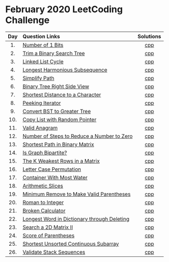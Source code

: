 # February 2020 LeetCoding Challenge

| Day | Question Links                                                                                                                                                             |                                   Solutions                                   |
| :-: | :------------------------------------------------------------------------------------------------------------------------------------------------------------------------- | :---------------------------------------------------------------------------: |
| 1.  | [Number of 1 Bits](https://leetcode.com/explore/challenge/card/february-leetcoding-challenge-2021/584/week-1-february-1st-february-7th/3625/)                              |                   [cpp](./01.%20Number%20of%201%20Bits.cpp)                   |
| 2.  | [Trim a Binary Search Tree](https://leetcode.com/explore/challenge/card/february-leetcoding-challenge-2021/584/week-1-february-1st-february-7th/3626/)                     |             [cpp](./02.%20Trim%20a%20Binary%20Search%20Tree.cpp)              |
| 3.  | [Linked List Cycle](https://leetcode.com/explore/challenge/card/february-leetcoding-challenge-2021/584/week-1-february-1st-february-7th/3627/)                             |                   [cpp](./03.%20Linked%20List%20Cycle.cpp)                    |
| 4.  | [Longest Harmonious Subsequence](https://leetcode.com/explore/challenge/card/february-leetcoding-challenge-2021/584/week-1-february-1st-february-7th/3628/)                |             [cpp](./04.%20Longest%20Harmonious%20Subsequence.cpp)             |
| 5.  | [Simplify Path](https://leetcode.com/explore/challenge/card/february-leetcoding-challenge-2021/584/week-1-february-1st-february-7th/3629/)                                 |                      [cpp](./05.%20Simplify%20Path.cpp)                       |
| 6.  | [Binary Tree Right Side View](https://leetcode.com/explore/challenge/card/february-leetcoding-challenge-2021/584/week-1-february-1st-february-7th/3630/)                   |            [cpp](./06.%20Binary%20Tree%20Right%20Side%20View.cpp)             |
| 7.  | [Shortest Distance to a Character](https://leetcode.com/explore/challenge/card/february-leetcoding-challenge-2021/584/week-1-february-1st-february-7th/3631/)              |          [cpp](./07.%20Shortest%20Distance%20to%20a%20Character.cpp)          |
| 8.  | [Peeking Iterator](https://leetcode.com/explore/challenge/card/february-leetcoding-challenge-2021/585/week-2-february-8th-february-14th/3633/)                             |                     [cpp](./08.%20Peeking%20Iterator.cpp)                     |
| 9.  | [Convert BST to Greater Tree](https://leetcode.com/explore/challenge/card/february-leetcoding-challenge-2021/585/week-2-february-8th-february-14th/3634/)                  |            [cpp](./09.%20Convert%20BST%20to%20Greater%20Tree.cpp)             |
| 10. | [Copy List with Random Pointer](https://leetcode.com/explore/challenge/card/february-leetcoding-challenge-2021/585/week-2-february-8th-february-14th/3635/)                |           [cpp](./10.%20Copy%20List%20with%20Random%20Pointer.cpp)            |
| 11. | [Valid Anagram](https://leetcode.com/explore/challenge/card/february-leetcoding-challenge-2021/585/week-2-february-8th-february-14th/3636/)                                |                      [cpp](./11.%20Valid%20Anagram.cpp)                       |
| 12. | [Number of Steps to Reduce a Number to Zero](https://leetcode.com/explore/challenge/card/february-leetcoding-challenge-2021/585/week-2-february-8th-february-14th/3637/)   | [cpp](./12.%20Number%20of%20Steps%20to%20Reduce%20a%20Number%20to%20Zero.cpp) |
| 13. | [Shortest Path in Binary Matrix](https://leetcode.com/explore/challenge/card/february-leetcoding-challenge-2021/585/week-2-february-8th-february-14th/3638/)               |           [cpp](./13.%20Shortest%20Path%20in%20Binary%20Matrix.cpp)           |
| 14. | [Is Graph Bipartite?](https://leetcode.com/explore/featured/card/february-leetcoding-challenge-2021/585/week-2-february-8th-february-14th/3639/)                           |                   [cpp](./14.%20Is%20Graph%20Bipartite.cpp)                   |
| 15. | [The K Weakest Rows in a Matrix](https://leetcode.com/explore/challenge/card/february-leetcoding-challenge-2021/586/week-3-february-15th-february-21st/3641/)              |         [cpp](./15.%20The%20K%20Weakest%20Rows%20in%20a%20Matrix.cpp)         |
| 16. | [Letter Case Permutation](https://leetcode.com/explore/challenge/card/february-leetcoding-challenge-2021/586/week-3-february-15th-february-21st/3642/)                     |                [cpp](./16.%20Letter%20Case%20Permutation.cpp)                 |
| 17. | [Container With Most Water](https://leetcode.com/explore/challenge/card/february-leetcoding-challenge-2021/586/week-3-february-15th-february-21st/3643/)                   |              [cpp](./17.%20Container%20With%20Most%20Water.cpp)               |
| 18. | [Arithmetic Slices](https://leetcode.com/explore/challenge/card/february-leetcoding-challenge-2021/586/week-3-february-15th-february-21st/3644/)                           |                    [cpp](./18.%20Arithmetic%20Slices.cpp)                     |
| 19. | [Minimum Remove to Make Valid Parentheses](https://leetcode.com/explore/challenge/card/february-leetcoding-challenge-2021/586/week-3-february-15th-february-21st/3645/)    |     [cpp](./19.%20Minimum%20Remove%20to%20Make%20Valid%20Parentheses.cpp)     |
| 20. | [Roman to Integer](https://leetcode.com/explore/challenge/card/february-leetcoding-challenge-2021/586/week-3-february-15th-february-21st/3646/)                            |                    [cpp](./20.%20Roman%20to%20Integer.cpp)                    |
| 21. | [Broken Calculator](https://leetcode.com/explore/challenge/card/february-leetcoding-challenge-2021/586/week-3-february-15th-february-21st/3647/)                           |                    [cpp](./21.%20Broken%20Calculator.cpp)                     |
| 22. | [Longest Word in Dictionary through Deleting](https://leetcode.com/explore/challenge/card/february-leetcoding-challenge-2021/587/week-4-february-22nd-february-28th/3649/) |   [cpp](./22.%20Longest%20Word%20in%20Dictionary%20through%20Deleting.cpp)    |
| 23. | [Search a 2D Matrix II](https://leetcode.com/explore/challenge/card/february-leetcoding-challenge-2021/587/week-4-february-22nd-february-28th/3650/)                       |               [cpp](./23.%20Search%20a%202D%20Matrix%20II.cpp)                |
| 24. | [Score of Parentheses](https://leetcode.com/explore/challenge/card/february-leetcoding-challenge-2021/587/week-4-february-22nd-february-28th/3651/)                        |                  [cpp](./24.%20Score%20of%20Parentheses.cpp)                  |
| 25. | [Shortest Unsorted Continuous Subarray](https://leetcode.com/explore/challenge/card/february-leetcoding-challenge-2021/587/week-4-february-22nd-february-28th/3652/)       |        [cpp](./25.%20Shortest%20Unsorted%20Continuous%20Subarray.cpp)         |
| 26. | [Validate Stack Sequences](https://leetcode.com/explore/challenge/card/february-leetcoding-challenge-2021/587/week-4-february-22nd-february-28th/3653/)                    |                [cpp](./26.%20Validate%20Stack%20Sequences.cpp)                |
